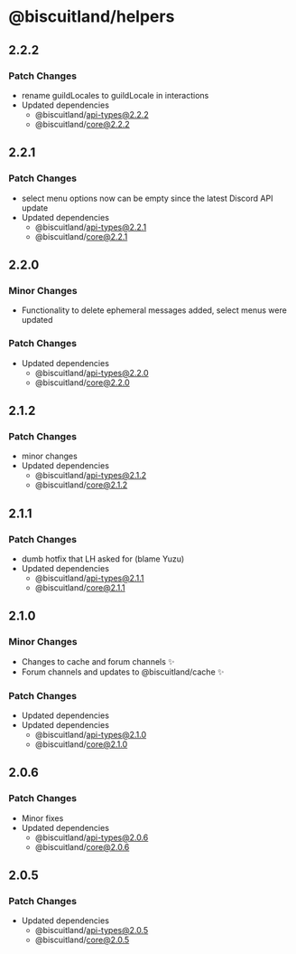 # @biscuitland/helpers

## 2.2.2

### Patch Changes

- rename guildLocales to guildLocale in interactions
- Updated dependencies
  - @biscuitland/api-types@2.2.2
  - @biscuitland/core@2.2.2

## 2.2.1

### Patch Changes

- select menu options now can be empty since the latest Discord API update
- Updated dependencies
  - @biscuitland/api-types@2.2.1
  - @biscuitland/core@2.2.1

## 2.2.0

### Minor Changes

- Functionality to delete ephemeral messages added, select menus were updated

### Patch Changes

- Updated dependencies
  - @biscuitland/api-types@2.2.0
  - @biscuitland/core@2.2.0

## 2.1.2

### Patch Changes

- minor changes
- Updated dependencies
  - @biscuitland/api-types@2.1.2
  - @biscuitland/core@2.1.2

## 2.1.1

### Patch Changes

- dumb hotfix that LH asked for (blame Yuzu)
- Updated dependencies
  - @biscuitland/api-types@2.1.1
  - @biscuitland/core@2.1.1

## 2.1.0

### Minor Changes

- Changes to cache and forum channels ✨
- Forum channels and updates to @biscuitland/cache ✨

### Patch Changes

- Updated dependencies
- Updated dependencies
  - @biscuitland/api-types@2.1.0
  - @biscuitland/core@2.1.0

## 2.0.6

### Patch Changes

- Minor fixes
- Updated dependencies
  - @biscuitland/api-types@2.0.6
  - @biscuitland/core@2.0.6

## 2.0.5

### Patch Changes

- Updated dependencies
  - @biscuitland/api-types@2.0.5
  - @biscuitland/core@2.0.5
